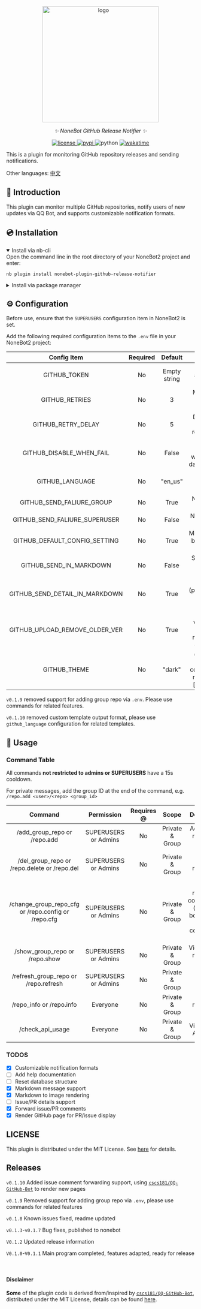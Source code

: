 <div align="center">
    <a href="https://v2.nonebot.dev/store">
    <img src="https://raw.githubusercontent.com/fllesser/nonebot-plugin-template/refs/heads/resource/.docs/NoneBotPlugin.svg" width="310" alt="logo"></a>

  <em>✨ NoneBot GitHub Release Notifier ✨</em>
</div>

<p align="center">
  <a href="./LICENSE">
    <img src="https://img.shields.io/github/license/HTony03/nonebot_plugin_github_release_notifier.svg" alt="license">
  </a>
  <a href="https://pypi.python.org/pypi/nonebot-plugin-github-release-notifier">
    <img src="https://img.shields.io/pypi/v/nonebot-plugin-github-release-notifier.svg" alt="pypi">
  </a>
  <img src="https://img.shields.io/badge/python-3.9+-blue.svg?style=social" alt="python">
  <a href="https://wakatime.com/badge/github/HTony03/nonebot_plugin_github_release_notifier">
    <img src="https://wakatime.com/badge/github/HTony03/nonebot_plugin_github_release_notifier.svg?style=social" alt="wakatime">
  </a>
</p>

This is a plugin for monitoring GitHub repository releases and sending notifications.

Other languages: [中文](./README.md)

## 📖 Introduction

This plugin can monitor multiple GitHub repositories, notify users of new updates via QQ Bot, and supports customizable notification formats.

## 💿 Installation

<details open>
<summary>Install via nb-cli</summary>
Open the command line in the root directory of your NoneBot2 project and enter:

    nb plugin install nonebot-plugin-github-release-notifier

</details>

<details>
<summary>Install via package manager</summary>
Open the command line in the plugin directory of your NoneBot2 project and enter the corresponding command for your package manager:

<details>
<summary>pip</summary>

    pip install nonebot-plugin-github-release-notifier
</details>

Open the `pyproject.toml` file in the root directory of your NoneBot2 project and add the following to the `[tool.nonebot]` section:

    plugins = ["nonebot-plugin-github-release-notifier"]

</details>

## ⚙️ Configuration

Before use, ensure that the `SUPERUSERS` configuration item in NoneBot2 is set.

Add the following required configuration items to the `.env` file in your NoneBot2 project:

| Config Item | Required | Default | Description |
|:-----------:|:--------:|:-------:|:-----------:|
| GITHUB_TOKEN | No | Empty string | Token for accessing the GitHub API |
| GITHUB_RETRIES | No | 3 | Maximum retry attempts for refreshing |
| GITHUB_RETRY_DELAY | No | 5 | Delay between each refresh retry (seconds) |
| GITHUB_DISABLE_WHEN_FAIL | No | False | Disable configuration when repository data retrieval fails |
| GITHUB_LANGUAGE | No | "en_us" | Language for sending templates |
| GITHUB_SEND_FALIURE_GROUP | No | True | Notify group on failure |
| GITHUB_SEND_FALIURE_SUPERUSER | No | False | Notify superuser on failure |
| GITHUB_DEFAULT_CONFIG_SETTING | No | True | Monitor all events by default when adding a repo |
| GITHUB_SEND_IN_MARKDOWN | No | False | Send messages as Markdown images |
| GITHUB_SEND_DETAIL_IN_MARKDOWN | No | True | Send details (pr/issue/release) as Markdown images |
| GITHUB_UPLOAD_REMOVE_OLDER_VER | No | True | Remove old versions when uploading release files (in development) |
| GITHUB_THEME | No | "dark" | (For issue/pull request comments) Page rendering style ["light","dark"] |

`v0.1.9` removed support for adding group repo via `.env`. Please use commands for related features.

`v0.1.10` removed custom template output format, please use `github_language` configuration for related templates.

## 🎉 Usage

### Command Table

All commands **not restricted to admins or SUPERUSERS** have a 15s cooldown.

For private messages, add the group ID at the end of the command, e.g. `/repo.add <user>/<repo> <group_id>`

| Command | Permission | Requires @ | Scope | Description |
|:-------:|:----------:|:----------:|:-----:|:-----------:|
| /add_group_repo or /repo.add | SUPERUSERS or Admins | No | Private & Group | Add group-repository mapping |
| /del_group_repo or /repo.delete or /repo.del | SUPERUSERS or Admins | No | Private & Group | Delete group-repository mapping |
| /change_group_repo_cfg or /repo.config or /repo.cfg | SUPERUSERS or Admins | No | Private & Group | Modify repository configuration (supports boolean and string configs, see below) |
| /show_group_repo or /repo.show | SUPERUSERS or Admins | No | Private & Group | View group-repository mapping |
| /refresh_group_repo or /repo.refresh | SUPERUSERS or Admins | No | Private & Group | Refresh GitHub status |
| /repo_info or /repo.info | Everyone | No | Private & Group | View repository details |
| /check_api_usage | Everyone | No | Private & Group | View GitHub API usage |

### TODOS

- [x] Customizable notification formats
- [ ] Add help documentation
- [ ] Reset database structure
- [x] Markdown message support
- [x] Markdown to image rendering
- [ ] Issue/PR details support
- [x] Forward issue/PR comments
- [x] Render GitHub page for PR/issue display

## LICENSE

This plugin is distributed under the MIT License. See [here](./LICENSE) for details.

## Releases

`v0.1.10` Added issue comment forwarding support, using [`cscs181/QQ-GitHub-Bot`](https://github.com/cscs181/QQ-GitHub-Bot) to render new pages

`v0.1.9` Removed support for adding group repo via `.env`, please use commands for related features

`v0.1.8` Known issues fixed, readme updated

`v0.1.3`-`v0.1.7` Bug fixes, published to nonebot

`V0.1.2` Updated release information

`V0.1.0`-`V0.1.1` Main program completed, features adapted, ready for release
</br>
</br>
</br>
#### Disclaimer
**Some** of the plugin code is derived from/inspired by [`cscs181/QQ-GitHub-Bot`](https://github.com/cscs181/QQ-GitHub-Bot), distributed under the MIT License, details can be found [here](https://github.com/cscs181/QQ-GitHub-Bot/blob/master/LICENSE).
